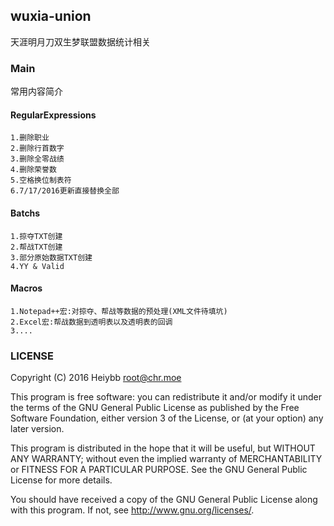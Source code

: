 ## wuxia-union
天涯明月刀双生梦联盟数据统计相关
### Main
常用内容简介
#### RegularExpressions 
 	1.删除职业  
	2.删除行首数字  
	3.删除全零战绩  
	4.删除荣誉数  
	5.空格换位制表符 
	6.7/17/2016更新直接替换全部
	
#### Batchs
	1.掠夺TXT创建
	2.帮战TXT创建
	3.部分原始数据TXT创建
    4.YY & Valid
#### Macros
	1.Notepad++宏:对掠夺、帮战等数据的预处理(XML文件待填坑)
	2.Excel宏:帮战数据到透明表以及透明表的回调
	3....
### LICENSE

Copyright (C) 2016 Heiybb <root@chr.moe>

This program is free software: you can redistribute it and/or modify
it under the terms of the GNU General Public License as published by
the Free Software Foundation, either version 3 of the License, or
(at your option) any later version.

This program is distributed in the hope that it will be useful,
but WITHOUT ANY WARRANTY; without even the implied warranty of
MERCHANTABILITY or FITNESS FOR A PARTICULAR PURPOSE.  See the
GNU General Public License for more details.

You should have received a copy of the GNU General Public License along with this program. If not, see <http://www.gnu.org/licenses/>.
